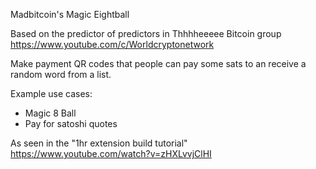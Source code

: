 Madbitcoin's Magic Eightball

Based on the predictor of predictors in Thhhheeeee Bitcoin group https://www.youtube.com/c/Worldcryptonetwork

Make payment QR codes that people can pay some sats to an receive a random word from a list.

Example use cases:

- Magic 8 Ball
- Pay for satoshi quotes

As seen in the "1hr extension build tutorial" https://www.youtube.com/watch?v=zHXLvvjClHI
